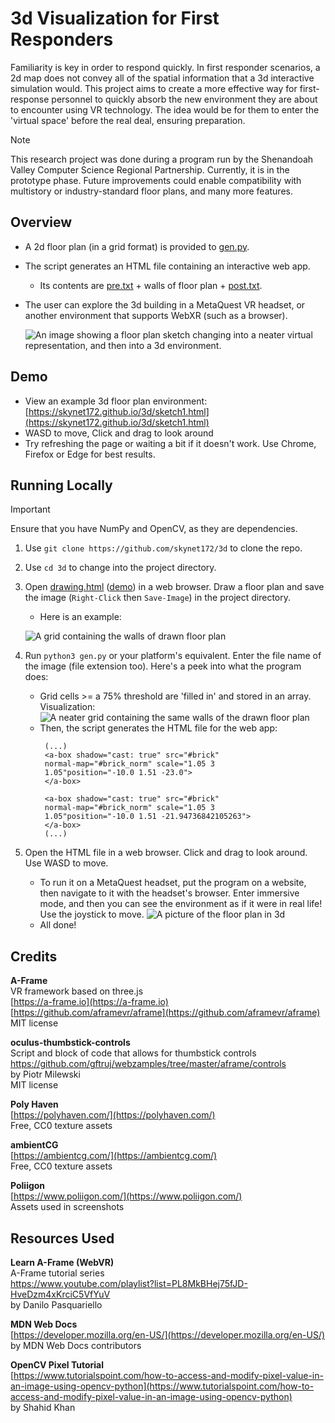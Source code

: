 # 3d Visualization for First Responders
Familiarity is key in order to respond quickly. In first responder scenarios, a 2d map does not convey all of the spatial information that a 3d interactive simulation would. This project aims to create a more effective way for first-response personnel to quickly absorb the new environment they are about to encounter using VR technology. The idea would be for them to enter the 'virtual space' before the real deal, ensuring preparation.
>[!NOTE]
>This research project was done during a program run by the Shenandoah Valley Computer Science Regional Partnership. Currently, it is in the prototype phase. Future improvements could enable compatibility with multistory or industry-standard floor plans, and many more features.

## Overview
+ A 2d floor plan (in a grid format) is provided to [gen.py](gen.py).
+ The script generates an HTML file containing an interactive web app.
  + Its contents are [pre.txt](pre.txt) + walls of floor plan + [post.txt](post.txt).
+ The user can explore the 3d building in a MetaQuest VR headset, or another environment that supports WebXR (such as a browser).
  
  ![An image showing a floor plan sketch changing into a neater virtual representation, and then into a 3d environment.](programPipeline.png)

## Demo
+ View an example 3d floor plan environment: [https://skynet172.github.io/3d/sketch1.html](https://skynet172.github.io/3d/sketch1.html)
+ WASD to move, Click and drag to look around
+ Try refreshing the page or waiting a bit if it doesn't work. Use Chrome, Firefox or Edge for best results.

## Running Locally
>[!IMPORTANT]
>Ensure that you have NumPy and OpenCV, as they are dependencies.
1. Use `git clone https://github.com/skynet172/3d` to clone the repo.
2. Use `cd 3d` to change into the project directory.
3. Open [drawing.html](drawing.html) ([demo](https://skynet172.github.io/3d/drawing.html)) in a web browser. Draw a floor plan and save the image (`Right-Click` then `Save-Image`) in the project directory.
   + Here is an example:
   
   ![A grid containing the walls of drawn floor plan](sketch1.png)
4. Run `python3 gen.py` or your platform's equivalent. Enter the file name of the image (file extension too). Here's a peek into what the program does:
   + Grid cells >= a 75% threshold are 'filled in' and stored in an array. Visualization:
     ![A neater grid containing the same walls of the drawn floor plan](sketch1Filter.png)
   +  Then, the script generates the HTML file for the web app:
       ```
        (...)
        <a-box shadow="cast: true" src="#brick"
        normal-map="#brick_norm" scale="1.05 3
        1.05"position="-10.0 1.51 -23.0">
        </a-box>
        
        <a-box shadow="cast: true" src="#brick"
        normal-map="#brick_norm" scale="1.05 3
        1.05"position="-10.0 1.51 -21.94736842105263">
        </a-box>
        (...)
        ```
5. Open the HTML file in a web browser. Click and drag to look around. Use WASD to move.
   + To run it on a MetaQuest headset, put the program on a website, then navigate to it with the headset's browser. Enter immersive mode, and then you can see the environment as if it were in real life! Use the joystick to move.
    ![A picture of the floor plan in 3d](sketch1real.png)
   + All done!

## Credits
**A-Frame**  
VR framework based on three.js  
[https://a-frame.io](https://a-frame.io)  
[https://github.com/aframevr/aframe](https://github.com/aframevr/aframe)  
MIT license  

**oculus-thumbstick-controls**  
Script and block of code that allows for thumbstick controls
[https://github.com/gftruj/webzamples/tree/master/aframe/controls ](https://github.com/gftruj/webzamples/tree/master/aframe/controls )  
by Piotr Milewski  
MIT license  

**Poly Haven**  
[https://polyhaven.com/](https://polyhaven.com/)  
Free, CC0 texture assets  

**ambientCG**  
[https://ambientcg.com/](https://ambientcg.com/)  
Free, CC0 texture assets 

**Poliigon**  
[https://www.poliigon.com/](https://www.poliigon.com/)  
Assets used in screenshots

## Resources Used  
**Learn A-Frame (WebVR)**  
A-Frame tutorial series  
[https://www.youtube.com/playlist?list=PL8MkBHej75fJD-HveDzm4xKrciC5VfYuV ](https://www.youtube.com/playlist?list=PL8MkBHej75fJD-HveDzm4xKrciC5VfYuV )  
by Danilo Pasquariello  

**MDN Web Docs**  
[https://developer.mozilla.org/en-US/](https://developer.mozilla.org/en-US/)  
by MDN Web Docs contributors  

**OpenCV Pixel Tutorial**  
[https://www.tutorialspoint.com/how-to-access-and-modify-pixel-value-in-an-image-using-opencv-python](https://www.tutorialspoint.com/how-to-access-and-modify-pixel-value-in-an-image-using-opencv-python)  
by Shahid Khan  
